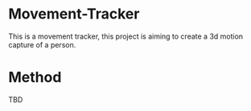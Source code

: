 # Movement-Tracker
This is a movement tracker, this project is aiming to create a 3d motion capture of a person.

# Method 

TBD
